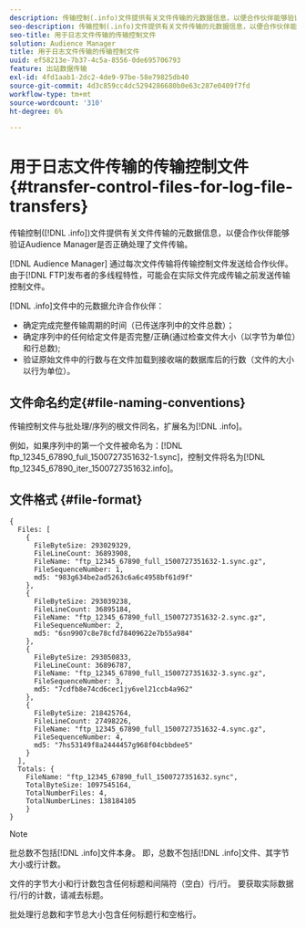 ```yaml
---
description: 传输控制(.info)文件提供有关文件传输的元数据信息，以便合作伙伴能够验证Audience Manager是否正确处理了文件传输。
seo-description: 传输控制(.info)文件提供有关文件传输的元数据信息，以便合作伙伴能够验证Audience Manager是否正确处理了文件传输。
seo-title: 用于日志文件传输的传输控制文件
solution: Audience Manager
title: 用于日志文件传输的传输控制文件
uuid: ef58213e-7b37-4c5a-8556-0de695706793
feature: 出站数据传输
exl-id: 4fd1aab1-2dc2-4de9-97be-58e79825db40
source-git-commit: 4d3c859cc4dc5294286680b0e63c287e0409f7fd
workflow-type: tm+mt
source-wordcount: '310'
ht-degree: 6%

---
```


# 用于日志文件传输的传输控制文件 {#transfer-control-files-for-log-file-transfers}

传输控制([!DNL .info])文件提供有关文件传输的元数据信息，以便合作伙伴能够验证Audience Manager是否正确处理了文件传输。

[!DNL Audience Manager] 通过每次文件传输将传输控制文件发送给合作伙伴。由于[!DNL FTP]发布者的多线程特性，可能会在实际文件完成传输之前发送传输控制文件。

[!DNL .info]文件中的元数据允许合作伙伴：

* 确定完成完整传输周期的时间（已传送序列中的文件总数）；
* 确定序列中的任何给定文件是否完整/正确(通过检查文件大小（以字节为单位）和行总数);
* 验证原始文件中的行数与在文件加载到接收端的数据库后的行数（文件的大小以行为单位）。

## 文件命名约定{#file-naming-conventions}

传输控制文件与批处理/序列的根文件同名，扩展名为[!DNL .info]。

例如，如果序列中的第一个文件被命名为：[!DNL ftp_12345_67890_full_1500727351632-1.sync]，控制文件将名为[!DNL ftp_12345_67890_iter_1500727351632.info]。

## 文件格式 {#file-format}

```
{
  Files: [
    {
      FileByteSize: 293029329,
      FileLineCount: 36893908,
      FileName: "ftp_12345_67890_full_1500727351632-1.sync.gz",
      FileSequenceNumber: 1,
      md5: "983g634be2ad5263c6a6c4958bf61d9f"
    },
    {
      FileByteSize: 293039238,
      FileLineCount: 36895184,
      FileName: "ftp_12345_67890_full_1500727351632-2.sync.gz",
      FileSequenceNumber: 2,
      md5: "6sn9907c8e78cfd78409622e7b55a984"
    },
    {
      FileByteSize: 293050833,
      FileLineCount: 36896787,
      FileName: "ftp_12345_67890_full_1500727351632-3.sync.gz",
      FileSequenceNumber: 3,
      md5: "7cdfb8e74cd6cec1jy6vel21ccb4a962"
    },
    {
      FileByteSize: 218425764,
      FileLineCount: 27498226,
      FileName: "ftp_12345_67890_full_1500727351632-4.sync.gz",
      FileSequenceNumber: 4,
      md5: "7hs53149f8a2444457g968f04cbbdee5"
    }
  ],
  Totals: {
    FileName: "ftp_12345_67890_full_1500727351632.sync",
    TotalByteSize: 1097545164,
    TotalNumberFiles: 4,
    TotalNumberLines: 138184105
    }
}
```

>[!NOTE]
>
> 批总数不包括[!DNL .info]文件本身。 即，总数不包括[!DNL .info]文件、其字节大小或行计数。
>
> 文件的字节大小和行计数包含任何标题和间隔符（空白）行/行。 要获取实际数据行/行的计数，请减去标题。
>
> 批处理行总数和字节总大小包含任何标题行和空格行。
